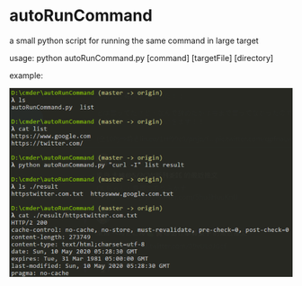 # autoRunCommand
a small python script for running the same command in large target

usage:
python autoRunCommand.py [command] [targetFile] [directory]

example:


![image](https://raw.githubusercontent.com/sda06407/autoRunCommand/master/example.PNG)
